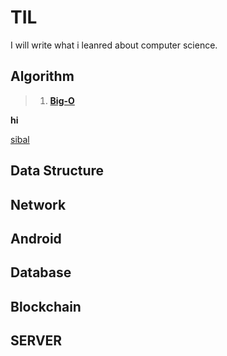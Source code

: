# TIL
I will write what i leanred about computer science.

## Algorithm

>1. [**Big-O**](https://google.com/)

**hi**

[sibal](https://google.com/)
## Data Structure

## Network

## Android

## Database

## Blockchain

## SERVER

